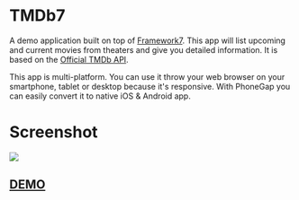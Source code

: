 # TMDb7
A demo application built on top of <a href="https://github.com/nolimits4web/Framework7">Framework7</a>. This app will list upcoming and current movies from theaters and give you detailed information. It is based on the <a href="https://www.themoviedb.org/documentation/api">Official TMDb API</a>.

This app is multi-platform. You can use it throw your web browser on your smartphone, tablet or desktop because it's responsive. With PhoneGap you can easily convert it to native iOS & Android app.

# Screenshot
<img src="https://2.bp.blogspot.com/-QGXiTghIvFE/WKQwNmMG62I/AAAAAAAABxc/GfDwOvBIEgIP6xzFakzuZKk7m7dbwUCRwCLcB/s1600/dfdssssd1.jpg"/>

<h2><a href="http://ibacor.com/download/demo/tmdb7/">DEMO</a></h2>
